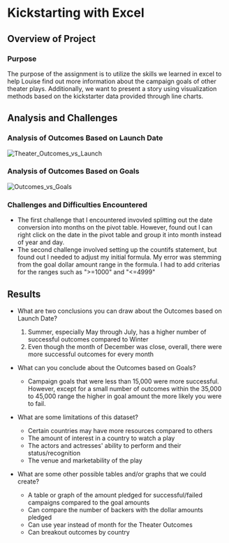 # Kickstarting with Excel

## Overview of Project

### Purpose
The purpose of the assignment is to utilize the skills we learned in excel to help Louise find out more information about the campaign goals of other theater plays. Additionally, we want to present a story using visualization methods based on the kickstarter data provided through line charts.  
## Analysis and Challenges

### Analysis of Outcomes Based on Launch Date
![Theater_Outcomes_vs_Launch](https://user-images.githubusercontent.com/119149740/209416901-e168ac74-73ef-4d50-83ab-c0d4e3d39432.png)

### Analysis of Outcomes Based on Goals
![Outcomes_vs_Goals](https://user-images.githubusercontent.com/119149740/209416985-a7eb019a-fb1f-4580-a1ae-178a86a90fd4.png)

### Challenges and Difficulties Encountered
- The first challenge that I encountered invovled splitting out the date conversion into months on the pivot table. However, found out I can right click on the date in the pivot table and group it into month instead of year and day. 
- The second challenge involved setting up the countifs statement, but found out I needed to adjust my initial formula. My error was stemming from the goal dollar amount range in the formula. I had to add criterias for the ranges such as ">=1000" and "<=4999"

## Results

- What are two conclusions you can draw about the Outcomes based on Launch Date?
  1. Summer, especially May through July, has a higher number of successful outcomes compared to Winter
  2. Even though the month of December was close, overall, there were more successful outcomes for every month

- What can you conclude about the Outcomes based on Goals?
  - Campaign goals that were less than 15,000 were more successful. However, except for a small number of outcomes within the 35,000 to 45,000 range the higher in goal amount the more likely you were to fail.

- What are some limitations of this dataset?
  - Certain countries may have more resources compared to others
  - The amount of interest in a country to watch a play
  - The actors and actresses' ability to perform and their status/recognition
  - The venue and marketability of the play

- What are some other possible tables and/or graphs that we could create?
  - A table or graph of the amount pledged for successful/failed campaigns compared to the goal amounts
  - Can compare the number of backers with the dollar amounts pledged 
  - Can use year instead of month for the Theater Outcomes
  - Can breakout outcomes by country
